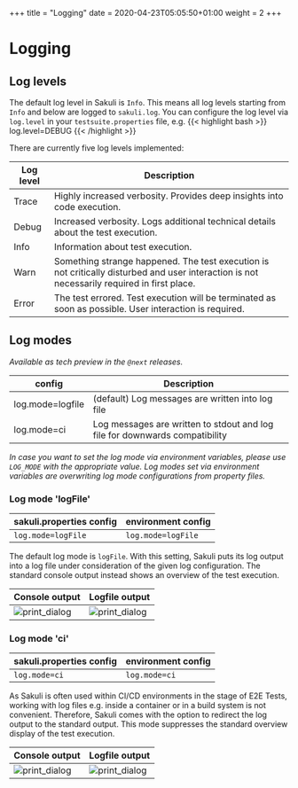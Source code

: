 +++
title = "Logging"
date =  2020-04-23T05:05:50+01:00
weight = 2
+++

# Logging

## Log levels

The default log level in Sakuli is `Info`. This means all log levels starting from `Info` and below are logged to
`sakuli.log`. You can configure the log level via `log.level` in your `testsuite.properties` file, e.g.
{{< highlight bash >}}
log.level=DEBUG
{{< /highlight >}}

There are currently five log levels implemented:

| Log level | Description                                                                                                                                 |
| --------- | ------------------------------------------------------------------------------------------------------------------------------------------- |
| Trace     | Highly increased verbosity. Provides deep insights into code execution.                                                                     |
| Debug     | Increased verbosity. Logs additional technical details about the test execution.                                                            |
| Info      | Information about test execution.                                                                                                           |
| Warn      | Something strange happened. The test execution is not critically disturbed and user interaction is not necessarily required in first place. |
| Error     | The test errored. Test execution will be terminated as soon as possible. User interaction is required.                                      |

## Log modes
*Available as tech preview in the `@next` releases.*

| config | Description |
| ------ | ----------- |
| log.mode=logfile | (default) Log messages are written into log file
| log.mode=ci      | Log messages are written to stdout and log file for downwards compatibility

*In case you want to set the log mode via environment variables, please use `LOG_MODE` with the appropriate value.
Log modes set via environment variables are overwriting log mode configurations from property files.*

### Log mode 'logFile'
| sakuli.properties config | environment config | 
| ------------------------ | ------------------ |
| `log.mode=logFile`       | `log.mode=logFile` |

The default log mode is `logFile`. With this setting, Sakuli puts its log output into a log file under consideration 
of the given log configuration. The standard console output instead shows an overview of the test execution.   


| Console output                                      | Logfile output                           | 
| --------------------------------------------------- | ---------------------------------------- |
| ![print_dialog](/docs/images/console_default_output.png) | ![print_dialog](/docs/images/logfile_cat.png) |

### Log mode 'ci'
| sakuli.properties config | environment config | 
| ------------------------ | ------------------ |
| `log.mode=ci`            | `log.mode=ci`      |

As Sakuli is often used within CI/CD environments in the stage of E2E Tests, working with log files e.g. inside a
container or in a build system is not convenient. Therefore, Sakuli comes with the option to redirect the log output to
the standard output. This mode suppresses the standard overview display of the test execution.


| Console output                                 | Logfile output                              | 
| ---------------------------------------------- | ------------------------------------------- |
| ![print_dialog](/docs/images/console_ci_output.png) | ![print_dialog](/docs/images/logfile_ci_cat.png) |
